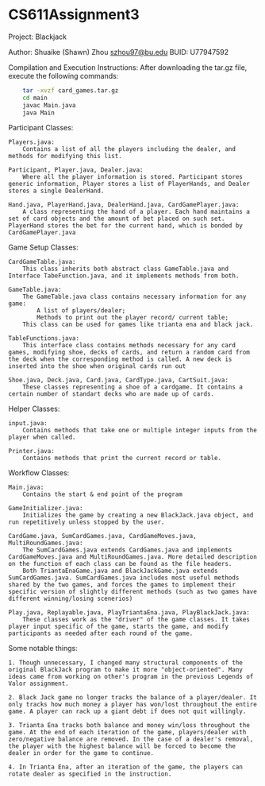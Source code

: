 # CS611Assignment3
Project: Blackjack

Author: Shuaike (Shawn) Zhou
szhou97@bu.edu
BUID: U77947592

Compilation and Execution Instructions:
After downloading the tar.gz file, execute the following commands:
```Bash
    tar -xvzf card_games.tar.gz
    cd main
    javac Main.java
    java Main
```

Participant Classes:
    
    Players.java:
        Contains a list of all the players including the dealer, and methods for modifying this list. 
    
    Participant, Player.java, Dealer.java:
        Where all the player information is stored. Participant stores generic information, Player stores a list of PlayerHands, and Dealer stores a single DealerHand.
    
    Hand.java, PlayerHand.java, DealerHand.java, CardGamePlayer.java:
        A class representing the hand of a player. Each hand maintains a set of card objects and the amount of bet placed on such set. PlayerHand stores the bet for the current hand, which is bonded by CardGamePlayer.java
    
Game Setup Classes:
    
    CardGameTable.java:
        This class inherits both abstract class GameTable.java and Interface TabeFunction.java, and it implements methods from both. 
    
    GameTable.java:
        The GameTable.java class contains necessary information for any game:
            A list of players/dealer;
            Methods to print out the player record/ current table;
        This class can be used for games like trianta ena and black jack.
    
    TableFunctions.java:
        This interface class contains methods necessary for any card games, modifying shoe, decks of cards, and return a random card from the deck when the corresponding method is called. A new deck is inserted into the shoe when original cards run out
    
    Shoe.java, Deck.java, Card.java, CardType.java, CartSuit.java:
        These classes representing a shoe of a cardgame. It contains a certain number of standart decks who are made up of cards. 
    

Helper Classes:

    input.java:
        Contains methods that take one or multiple integer inputs from the player when called.

    Printer.java:
        Contains methods that print the current record or table.

Workflow Classes:

    Main.java:
        Contains the start & end point of the program

    GameInitializer.java:
        Initializes the game by creating a new BlackJack.java object, and run repetitively unless stopped by the user. 

    CardGame.java, SumCardGames.java, CardGameMoves.java, MultiRoundGames.java:
        The SumCardGames.java extends CardGames.java and implements CardGameMoves.java and MultiRoundGames.java. More detailed description on the function of each class can be found as the file headers.
        Both TriantaEnaGame.java and BlackJackGame.java extends SumCardGames.java. SumCardGames.java includes most useful methods shared by the two games, and forces the games to implement their specific version of slightly different methods (such as two games have different winning/losing scenerios)
    
    Play.java, Replayable.java, PlayTriantaEna.java, PlayBlackJack.java:
        These classes work as the "driver" of the game classes. It takes player input specific of the game, starts the game, and modify participants as needed after each round of the game.
    
Some notable things:

    1. Though unnecessary, I changed many structural components of the original BlackJack program to make it more "object-oriented". Many ideas came from working on other's program in the previous Legends of Valor assignment. 

    2. Black Jack game no longer tracks the balance of a player/dealer. It only tracks how much money a player has won/lost throughout the entire game. A player can rack up a giant debt if does not quit willingly.

    3. Trianta Ena tracks both balance and money win/loss throughout the game. At the end of each iteration of the game, players/dealer with zero/negative balance are removed. In the case of a dealer's removal, the player with the highest balance will be forced to become the dealer in order for the game to continue.

    4. In Trianta Ena, after an iteration of the game, the players can rotate dealer as specified in the instruction.








